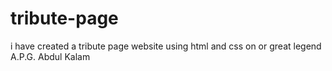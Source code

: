 # tribute-page
i have created a tribute page website using html and css on or great legend A.P.G. Abdul Kalam

